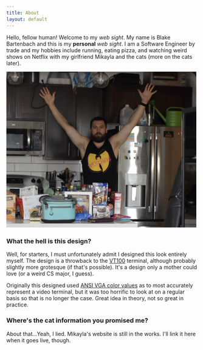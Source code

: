 ```yaml
---
title: About
layout: default
---
```

<div id="postcontainer">
  <p>Hello, fellow human!  Welcome to my <em>web sight</em>.  My name is Blake Bartenbach and this is my
<strong>personal</strong> <em>web sight</em>.  I am a Software Engineer by trade and my hobbies include running, eating pizza, and 
watching weird shows on Netflix with my girlfriend Mikayla and the cats (more on the cats later).</p>

<div id="about-image-container">
  <img id="about-image" alt="me being weird" src="/assets/images/why.png" width="500px"/>
</div>

<h3>What the hell is this design?</h3>
<p>Well, for starters, I must unfortunately admit I designed this look entirely myself.  The design is a throwback to the <a href="https://en.wikipedia.org/wiki/VT100">VT100</a> terminal, although probably slightly more grotesque (if that's possible).  It's a design only a mother could love (or a weird CS major, I guess).</p>
<p>Originally this designed used <a href="https://en.wikipedia.org/wiki/ANSI_escape_code">ANSI VGA color values</a> as to most accurately represent a video terminal, but it was too horrific to look at on a regular basis so that is no longer the case.  Great idea in theory, not so great in practice.</p>

<h3>Where's the cat information you promised me?</h3>
<p>About that...Yeah, I lied.  Mikayla's website is still in the works.  I'll link it here when it goes live, though.</p>
</div>
